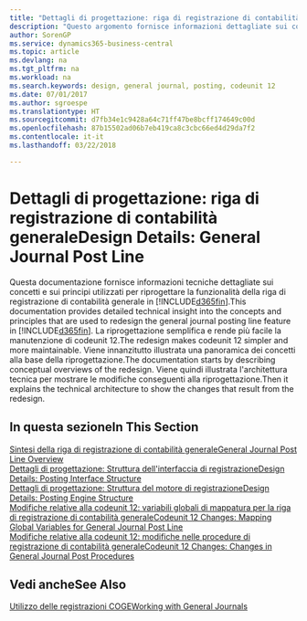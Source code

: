 ```yaml
---
title: "Dettagli di progettazione: riga di registrazione di contabilità generale | Microsoft Docs"
description: "Questo argomento fornisce informazioni dettagliate sui concetti e sui principi utilizzati per riprogettare la funzionalità della riga di registrazione di contabilità generale in Business Central."
author: SorenGP
ms.service: dynamics365-business-central
ms.topic: article
ms.devlang: na
ms.tgt_pltfrm: na
ms.workload: na
ms.search.keywords: design, general journal, posting, codeunit 12
ms.date: 07/01/2017
ms.author: sgroespe
ms.translationtype: HT
ms.sourcegitcommit: d7fb34e1c9428a64c71ff47be8bcff174649c00d
ms.openlocfilehash: 87b15502ad06b7eb419ca8c3cbc66ed4d29da7f2
ms.contentlocale: it-it
ms.lasthandoff: 03/22/2018

---
```

# <a name="design-details-general-journal-post-line"></a><span data-ttu-id="4dba2-103">Dettagli di progettazione: riga di registrazione di contabilità generale</span><span class="sxs-lookup"><span data-stu-id="4dba2-103">Design Details: General Journal Post Line</span></span>
<span data-ttu-id="4dba2-104">Questa documentazione fornisce informazioni tecniche dettagliate sui concetti e sui principi utilizzati per riprogettare la funzionalità della riga di registrazione di contabilità generale in [!INCLUDE[d365fin](includes/d365fin_md.md)].</span><span class="sxs-lookup"><span data-stu-id="4dba2-104">This documentation provides detailed technical insight into the concepts and principles that are used to redesign the general journal posting line feature in [!INCLUDE[d365fin](includes/d365fin_md.md)].</span></span> <span data-ttu-id="4dba2-105">La riprogettazione semplifica e rende più facile la manutenzione di codeunit 12.</span><span class="sxs-lookup"><span data-stu-id="4dba2-105">The redesign makes codeunit 12 simpler and more maintainable.</span></span> <span data-ttu-id="4dba2-106">Viene innanzitutto illustrata una panoramica dei concetti alla base della riprogettazione.</span><span class="sxs-lookup"><span data-stu-id="4dba2-106">The documentation starts by describing conceptual overviews of the redesign.</span></span> <span data-ttu-id="4dba2-107">Viene quindi illustrata l'architettura tecnica per mostrare le modifiche conseguenti alla riprogettazione.</span><span class="sxs-lookup"><span data-stu-id="4dba2-107">Then it explains the technical architecture to show the changes that result from the redesign.</span></span>  

## <a name="in-this-section"></a><span data-ttu-id="4dba2-108">In questa sezione</span><span class="sxs-lookup"><span data-stu-id="4dba2-108">In This Section</span></span>  
[<span data-ttu-id="4dba2-109">Sintesi della riga di registrazione di contabilità generale</span><span class="sxs-lookup"><span data-stu-id="4dba2-109">General Journal Post Line Overview</span></span>](design-details-general-journal-post-line-overview.md)  
[<span data-ttu-id="4dba2-110">Dettagli di progettazione: Struttura dell'interfaccia di registrazione</span><span class="sxs-lookup"><span data-stu-id="4dba2-110">Design Details: Posting Interface Structure</span></span>](design-details-posting-interface-structure.md)  
[<span data-ttu-id="4dba2-111">Dettagli di progettazione: Struttura del motore di registrazione</span><span class="sxs-lookup"><span data-stu-id="4dba2-111">Design Details: Posting Engine Structure</span></span>](design-details-posting-engine-structure.md)  
[<span data-ttu-id="4dba2-112">Modifiche relative alla codeunit 12: variabili globali di mappatura per la riga di registrazione di contabilità generale</span><span class="sxs-lookup"><span data-stu-id="4dba2-112">Codeunit 12 Changes: Mapping Global Variables for General Journal Post Line</span></span>](design-details-codeunit-12-changes-mapping-global-variables-for-general-journal-post-line.md)  
[<span data-ttu-id="4dba2-113">Modifiche relative alla codeunit 12: modifiche nelle procedure di registrazione di contabilità generale</span><span class="sxs-lookup"><span data-stu-id="4dba2-113">Codeunit 12 Changes: Changes in General Journal Post Procedures</span></span>](design-details-codeunit-12-changes-changes-in-general-journal-post-procedures.md)  

## <a name="see-also"></a><span data-ttu-id="4dba2-114">Vedi anche</span><span class="sxs-lookup"><span data-stu-id="4dba2-114">See Also</span></span>  
[<span data-ttu-id="4dba2-115">Utilizzo delle registrazioni COGE</span><span class="sxs-lookup"><span data-stu-id="4dba2-115">Working with General Journals</span></span>](ui-work-general-journals.md)

